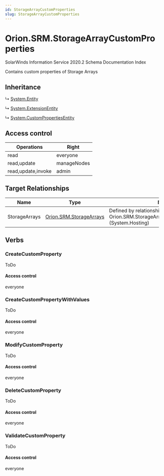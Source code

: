 ```yaml
---
id: StorageArrayCustomProperties
slug: StorageArrayCustomProperties
---
```


# Orion.SRM.StorageArrayCustomProperties

SolarWinds Information Service 2020.2 Schema Documentation Index

Contains custom properties of Storage Arrays

## Inheritance

↳ [System.Entity](./../System/Entity)

↳ [System.ExtensionEntity](./../System/ExtensionEntity)

↳ [System.CustomPropertiesEntity](./../System/CustomPropertiesEntity)

## Access control

| Operations | Right |
| ------ | ------ |
| read | everyone |
| read,update | manageNodes |
| read,update,invoke | admin |

## Target Relationships

| Name | Type | Notes |
| ------ | ------ | ------ |
| StorageArrays | [Orion.SRM.StorageArrays](./../Orion.SRM/StorageArrays) | Defined by relationship Orion.SRM.StorageArrayHostsCustomProperties (System.Hosting) |

## Verbs

### CreateCustomProperty

ToDo

#### Access control

everyone

### CreateCustomPropertyWithValues

ToDo

#### Access control

everyone

### ModifyCustomProperty

ToDo

#### Access control

everyone

### DeleteCustomProperty

ToDo

#### Access control

everyone

### ValidateCustomProperty

ToDo

#### Access control

everyone

